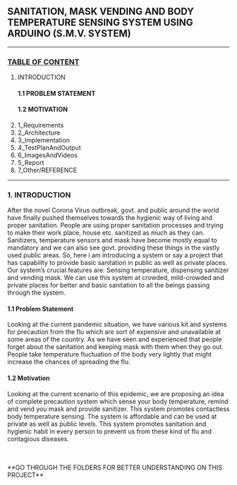 ## SANITATION, MASK VENDING AND BODY TEMPERATURE SENSING SYSTEM USING ARDUINO (S.M.V. SYSTEM)
***
### <ins>TABLE OF CONTENT</ins>
1. INTRODUCTION                                     
   #### 1.1 PROBLEM STATEMENT
   #### 1.2 MOTIVATION
2. 1_Requirements
3. 2_Architecture
4. 3_Implementation
5. 4_TestPlanAndOutput
6. 6_ImagesAndVideos
7. 5_Report
8. 7_Other/REFERENCE

***
### **1. INTRODUCTION**
After the novel Corona Virus outbreak, govt. and public around the world have finally pushed themselves towards the hygienic way of living and proper sanitation.
People are using proper sanitation processes and trying to make their work place, house etc. sanitized as much as they can. Sanitizers, temperature sensors and mask have become mostly equal to mandatory and we can also see govt. providing these things in the vastly used public areas. 
So, here i am introducing a system or say a project that has capability to provide basic sanitation in public as well as private places. Our system’s crucial features are: Sensing temperature, dispensing sanitizer and vending mask. 
We can use this system at crowded, mild-crowded and private places for better and basic sanitation to all the beings passing through the system.

####  **1.1 Problem Statement**
Looking at the current pandemic situation, we have various kit and systems for precaution from the flu which are sort of expensive and unavailable at some areas of the country.
As we have seen and experienced that people forget about the sanitation and keeping mask with them when they go out.
People take temperature fluctuation of the body very lightly that might increase the chances of spreading the flu.

#### **1.2 Motivation**
Looking at the current scenario of this epidemic, we are proposing an idea of complete precaution system which sense your body temperature, remind and vend you mask and provide sanitizer.
This system promotes contactless body temperature sensing.
The system is affordable and can be used at private as well as public levels.
This system promotes sanitation and hygienic habit in every person to prevent us from these kind of flu and contagious diseases.

<br>
<br>
**GO THROUGH THE FOLDERS FOR BETTER UNDERSTANDING ON THIS PROJECT**
